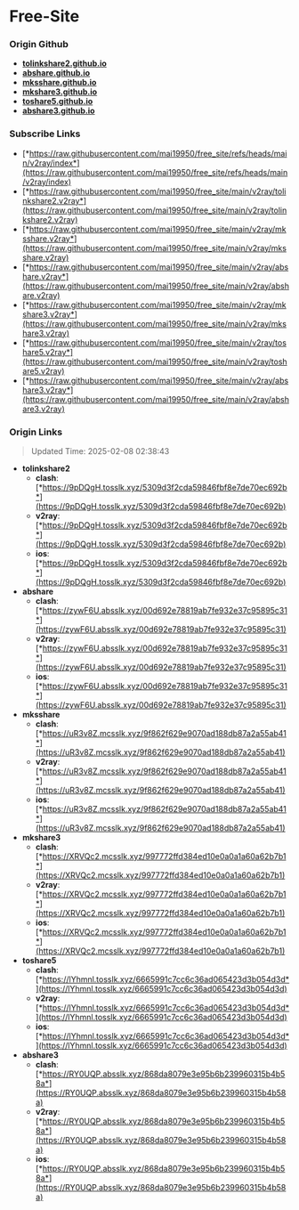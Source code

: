 # Free-Site

### Origin Github

- [**tolinkshare2.github.io**](https://github.com/tolinkshare2/tolinkshare2.github.io)
- [**abshare.github.io**](https://github.com/abshare/abshare.github.io)
- [**mksshare.github.io**](https://github.com/mksshare/mksshare.github.io)
- [**mkshare3.github.io**](https://github.com/mkshare3/mkshare3.github.io)
- [**toshare5.github.io**](https://github.com/toshare5/toshare5.github.io)
- [**abshare3.github.io**](https://github.com/abshare3/abshare3.github.io)

### Subscribe Links

- [*https://raw.githubusercontent.com/mai19950/free_site/refs/heads/main/v2ray/index*](https://raw.githubusercontent.com/mai19950/free_site/refs/heads/main/v2ray/index)
- [*https://raw.githubusercontent.com/mai19950/free_site/main/v2ray/tolinkshare2.v2ray*](https://raw.githubusercontent.com/mai19950/free_site/main/v2ray/tolinkshare2.v2ray)
- [*https://raw.githubusercontent.com/mai19950/free_site/main/v2ray/mksshare.v2ray*](https://raw.githubusercontent.com/mai19950/free_site/main/v2ray/mksshare.v2ray)
- [*https://raw.githubusercontent.com/mai19950/free_site/main/v2ray/abshare.v2ray*](https://raw.githubusercontent.com/mai19950/free_site/main/v2ray/abshare.v2ray)
- [*https://raw.githubusercontent.com/mai19950/free_site/main/v2ray/mkshare3.v2ray*](https://raw.githubusercontent.com/mai19950/free_site/main/v2ray/mkshare3.v2ray)
- [*https://raw.githubusercontent.com/mai19950/free_site/main/v2ray/toshare5.v2ray*](https://raw.githubusercontent.com/mai19950/free_site/main/v2ray/toshare5.v2ray)
- [*https://raw.githubusercontent.com/mai19950/free_site/main/v2ray/abshare3.v2ray*](https://raw.githubusercontent.com/mai19950/free_site/main/v2ray/abshare3.v2ray)

### Origin Links

> Updated Time: 2025-02-08 02:38:43

- **tolinkshare2**
  - **clash**: [*https://9pDQgH.tosslk.xyz/5309d3f2cda59846fbf8e7de70ec692b*](https://9pDQgH.tosslk.xyz/5309d3f2cda59846fbf8e7de70ec692b)
  - **v2ray**: [*https://9pDQgH.tosslk.xyz/5309d3f2cda59846fbf8e7de70ec692b*](https://9pDQgH.tosslk.xyz/5309d3f2cda59846fbf8e7de70ec692b)
  - **ios**: [*https://9pDQgH.tosslk.xyz/5309d3f2cda59846fbf8e7de70ec692b*](https://9pDQgH.tosslk.xyz/5309d3f2cda59846fbf8e7de70ec692b)
- **abshare**
  - **clash**: [*https://zywF6U.absslk.xyz/00d692e78819ab7fe932e37c95895c31*](https://zywF6U.absslk.xyz/00d692e78819ab7fe932e37c95895c31)
  - **v2ray**: [*https://zywF6U.absslk.xyz/00d692e78819ab7fe932e37c95895c31*](https://zywF6U.absslk.xyz/00d692e78819ab7fe932e37c95895c31)
  - **ios**: [*https://zywF6U.absslk.xyz/00d692e78819ab7fe932e37c95895c31*](https://zywF6U.absslk.xyz/00d692e78819ab7fe932e37c95895c31)
- **mksshare**
  - **clash**: [*https://uR3v8Z.mcsslk.xyz/9f862f629e9070ad188db87a2a55ab41*](https://uR3v8Z.mcsslk.xyz/9f862f629e9070ad188db87a2a55ab41)
  - **v2ray**: [*https://uR3v8Z.mcsslk.xyz/9f862f629e9070ad188db87a2a55ab41*](https://uR3v8Z.mcsslk.xyz/9f862f629e9070ad188db87a2a55ab41)
  - **ios**: [*https://uR3v8Z.mcsslk.xyz/9f862f629e9070ad188db87a2a55ab41*](https://uR3v8Z.mcsslk.xyz/9f862f629e9070ad188db87a2a55ab41)
- **mkshare3**
  - **clash**: [*https://XRVQc2.mcsslk.xyz/997772ffd384ed10e0a0a1a60a62b7b1*](https://XRVQc2.mcsslk.xyz/997772ffd384ed10e0a0a1a60a62b7b1)
  - **v2ray**: [*https://XRVQc2.mcsslk.xyz/997772ffd384ed10e0a0a1a60a62b7b1*](https://XRVQc2.mcsslk.xyz/997772ffd384ed10e0a0a1a60a62b7b1)
  - **ios**: [*https://XRVQc2.mcsslk.xyz/997772ffd384ed10e0a0a1a60a62b7b1*](https://XRVQc2.mcsslk.xyz/997772ffd384ed10e0a0a1a60a62b7b1)
- **toshare5**
  - **clash**: [*https://lYhmnl.tosslk.xyz/6665991c7cc6c36ad065423d3b054d3d*](https://lYhmnl.tosslk.xyz/6665991c7cc6c36ad065423d3b054d3d)
  - **v2ray**: [*https://lYhmnl.tosslk.xyz/6665991c7cc6c36ad065423d3b054d3d*](https://lYhmnl.tosslk.xyz/6665991c7cc6c36ad065423d3b054d3d)
  - **ios**: [*https://lYhmnl.tosslk.xyz/6665991c7cc6c36ad065423d3b054d3d*](https://lYhmnl.tosslk.xyz/6665991c7cc6c36ad065423d3b054d3d)
- **abshare3**
  - **clash**: [*https://RY0UQP.absslk.xyz/868da8079e3e95b6b239960315b4b58a*](https://RY0UQP.absslk.xyz/868da8079e3e95b6b239960315b4b58a)
  - **v2ray**: [*https://RY0UQP.absslk.xyz/868da8079e3e95b6b239960315b4b58a*](https://RY0UQP.absslk.xyz/868da8079e3e95b6b239960315b4b58a)
  - **ios**: [*https://RY0UQP.absslk.xyz/868da8079e3e95b6b239960315b4b58a*](https://RY0UQP.absslk.xyz/868da8079e3e95b6b239960315b4b58a)

